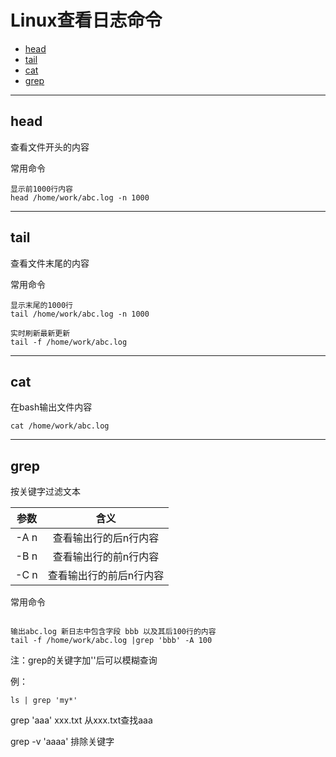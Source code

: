 # Linux查看日志命令

<!-- TOC -->

- [head](#head)
- [tail](#tail)
- [cat](#cat)
- [grep](#grep)

<!-- /TOC -->

---
## head

查看文件开头的内容

常用命令
```
显示前1000行内容
head /home/work/abc.log -n 1000
```

---
## tail 

查看文件末尾的内容

常用命令
```
显示末尾的1000行
tail /home/work/abc.log -n 1000

实时刷新最新更新
tail -f /home/work/abc.log
```


---
## cat

在bash输出文件内容

```
cat /home/work/abc.log
```

---
## grep

按关键字过滤文本

|参数|含义|
|:-:|:-:|
|-A n|查看输出行的后n行内容|
|-B n|查看输出行的前n行内容|
|-C n|查看输出行的前后n行内容|


常用命令
```

输出abc.log 新日志中包含字段 bbb 以及其后100行的内容
tail -f /home/work/abc.log |grep 'bbb' -A 100
```

注：grep的关键字加''后可以模糊查询

例：
```
ls | grep 'my*'
```

grep 'aaa' xxx.txt 从xxx.txt查找aaa

grep -v 'aaaa' 排除关键字